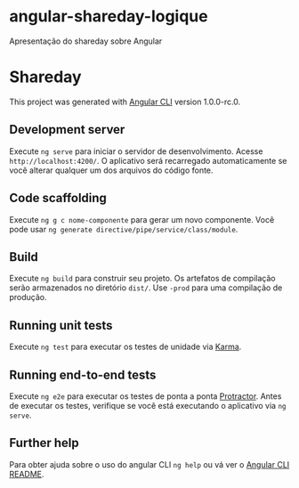 # angular-shareday-logique
Apresentação do shareday sobre Angular

# Shareday

This project was generated with [Angular CLI](https://github.com/angular/angular-cli) version 1.0.0-rc.0.

## Development server
Execute `ng serve` para iniciar o servidor de desenvolvimento. Acesse `http://localhost:4200/`. O aplicativo será recarregado automaticamente se você alterar qualquer um dos arquivos do código fonte.

## Code scaffolding

Execute `ng g c nome-componente` para gerar um novo componente. Você pode usar `ng generate directive/pipe/service/class/module`.

## Build

Execute `ng build` para construir seu projeto. Os artefatos de compilação serão armazenados no diretório `dist/`. Use `-prod` para uma compilação de produção.

## Running unit tests

Execute `ng test` para executar os testes de unidade via [Karma](https://karma-runner.github.io).

## Running end-to-end tests

Execute `ng e2e` para executar os testes de ponta a ponta [Protractor](http://www.protractortest.org/).
Antes de executar os testes, verifique se você está executando o aplicativo via `ng serve`.

## Further help

Para obter ajuda sobre o uso do angular CLI `ng help` ou vá ver o [Angular CLI README](https://github.com/angular/angular-cli/blob/master/README.md).
